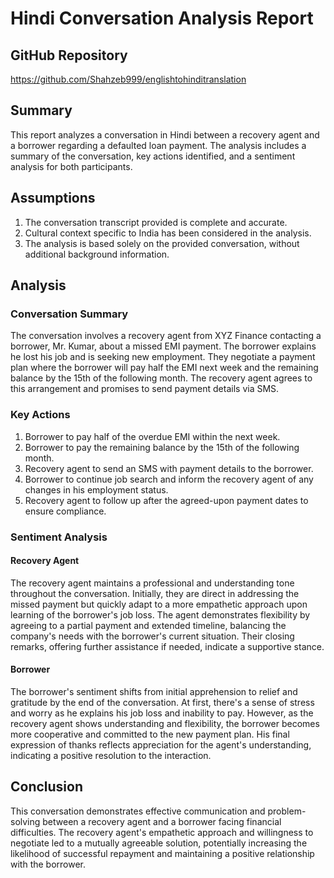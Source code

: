 # Hindi Conversation Analysis Report

## GitHub Repository
https://github.com/Shahzeb999/englishtohinditranslation

## Summary
This report analyzes a conversation in Hindi between a recovery agent and a borrower regarding a defaulted loan payment. The analysis includes a summary of the conversation, key actions identified, and a sentiment analysis for both participants.

## Assumptions
1. The conversation transcript provided is complete and accurate.
2. Cultural context specific to India has been considered in the analysis.
3. The analysis is based solely on the provided conversation, without additional background information.

## Analysis

### Conversation Summary
The conversation involves a recovery agent from XYZ Finance contacting a borrower, Mr. Kumar, about a missed EMI payment. The borrower explains he lost his job and is seeking new employment. They negotiate a payment plan where the borrower will pay half the EMI next week and the remaining balance by the 15th of the following month. The recovery agent agrees to this arrangement and promises to send payment details via SMS.

### Key Actions
1. Borrower to pay half of the overdue EMI within the next week.
2. Borrower to pay the remaining balance by the 15th of the following month.
3. Recovery agent to send an SMS with payment details to the borrower.
4. Borrower to continue job search and inform the recovery agent of any changes in his employment status.
5. Recovery agent to follow up after the agreed-upon payment dates to ensure compliance.

### Sentiment Analysis

#### Recovery Agent
The recovery agent maintains a professional and understanding tone throughout the conversation. Initially, they are direct in addressing the missed payment but quickly adapt to a more empathetic approach upon learning of the borrower's job loss. The agent demonstrates flexibility by agreeing to a partial payment and extended timeline, balancing the company's needs with the borrower's current situation. Their closing remarks, offering further assistance if needed, indicate a supportive stance.

#### Borrower
The borrower's sentiment shifts from initial apprehension to relief and gratitude by the end of the conversation. At first, there's a sense of stress and worry as he explains his job loss and inability to pay. However, as the recovery agent shows understanding and flexibility, the borrower becomes more cooperative and committed to the new payment plan. His final expression of thanks reflects appreciation for the agent's understanding, indicating a positive resolution to the interaction.

## Conclusion
This conversation demonstrates effective communication and problem-solving between a recovery agent and a borrower facing financial difficulties. The recovery agent's empathetic approach and willingness to negotiate led to a mutually agreeable solution, potentially increasing the likelihood of successful repayment and maintaining a positive relationship with the borrower.
